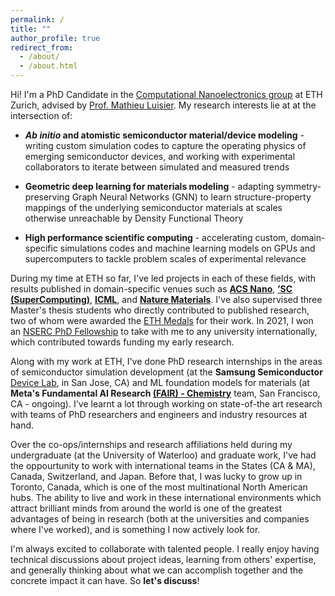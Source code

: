```yaml
---
permalink: /
title: ""
author_profile: true
redirect_from: 
  - /about/
  - /about.html
---
```


Hi! I'm a PhD Candidate in the [Computational Nanoelectronics group](https://nano-tcad.ee.ethz.ch/) at ETH Zurich, advised by [Prof. Mathieu Luisier](https://ee.ethz.ch/the-department/faculty/professors/person-detail.ODA5MjM=.TGlzdC80MTEsMTA1ODA0MjU5.html). My research interests lie at at the intersection of:

*  ***Ab initio* and atomistic semiconductor material/device modeling** - writing custom simulation codes to capture the operating physics of emerging semiconductor devices, and working with experimental collaborators to iterate between simulated and measured trends

*  **Geometric deep learning for materials modeling** - adapting symmetry-preserving Graph Neural Networks (GNN) to learn structure-property mappings of the underlying semiconductor materials at scales otherwise unreachable by Density Functional Theory

*  **High performance scientific computing** - accelerating custom, domain-specific simulations codes and machine learning models on GPUs and supercomputers to tackle problem scales of experimental relevance

During my time at ETH so far, I've led projects in each of these fields, with results published in domain-specific venues such as **[ACS Nano](https://pubs.acs.org/doi/abs/10.1021/acsnano.2c12575)**, **[’SC (SuperComputing)](https://ieeexplore.ieee.org/abstract/document/10793135)**, **[ICML](https://openreview.net/forum?id=WGejWCgrpD&referrer=%5Bthe%20profile%20of%20Manasa%20Kaniselvan%5D(%2Fprofile%3Fid%3D~Manasa_Kaniselvan1))**, and **[Nature Materials](https://www.nature.com/articles/s41563-025-02170-5)**. I've also supervised three Master's thesis students who directly contributed to published research, two of whom were awarded the [ETH Medals](https://nano-tcad.ee.ethz.ch/news/nano-tcad-news/2024/07/two-master-students-from-the-computational-nanoelectronics-group-won-the-eth-medals.html) for their work. In 2021, I won an [NSERC PhD Fellowship](https://www.nserc-crsng.gc.ca/Students-Etudiants/PG-CS/cgrsd-besrd_eng.asp) to take with me to any university internationally, which contributed towards funding my early research.

<!-- Along with my projects at ETH, I've done PhD research internships at the **Samsung Semiconductor** Device Lab and **Meta's Fundamental AI Research (FAIR) - Chemistry** team (ongoing) in the areas of semiconductor simulation development and ML foundational models to learn _ab initio_ struture-property mappings of materials. My early research was partially funded by a National Science and Engineering Research Council of Canada (NSERC) PhD Fellowship, which can be held at any university internationally.  -->

Along with my work at ETH, I've done PhD research internships in the areas of semiconductor simulation development (at the **Samsung Semiconductor** [Device Lab](https://semiconductor.samsung.com/us/about-us/us-office/us-r-and-d-labs/innovation-center/), in San Jose, CA) and ML foundation models for materials (at **Meta's Fundamental AI Research [(FAIR) - Chemistry](https://ai.meta.com/research/impact/open-catalyst/)** team, San Francisco, CA - ongoing). I've learnt a lot through working on state-of-the art research with teams of PhD researchers and engineers and industry resources at hand.

<!-- My early research was partially funded by a National Science and Engineering Research Council of Canada (NSERC) PhD Fellowship, which can be held at any university internationally.  -->

<!-- at the **Samsung Semiconductor** Device Lab and **Meta's Fundamental AI Research (FAIR) - Chemistry** team (ongoing) in the areas of semiconductor simulation development and ML foundational models to learn _ab initio_ struture-property mappings of materials. My early research was partially funded by a National Science and Engineering Research Council of Canada (NSERC) PhD Fellowship, which can be held at any university internationally.  -->

Over the co-ops/internships and research affiliations held during my undergraduate (at the University of Waterloo) and graduate work, I've had the oppourtunity to work with international teams in the States (CA & MA), Canada, Switzerland, and Japan. Before that, I was lucky to grow up in Toronto, Canada, which is one of the most multinational North American hubs. The ability to live and work in these international environments which attract brilliant minds from around the world is one of the greatest advantages of being in research (both at the universities and companies where I've worked), and is something I now actively look for.

<!-- Since moving to Zurich, I've also taken the chance to travel a lot across Europe (and, more locally, to visit a lot of farm animals in the Swiss countryside). -->

<!-- Going forward, I'm interested in driving methods- and application-based research in HPC/ML to unite state-of-the-art quantum mechanical materials simulations with advanced device transport approaches. This can enable predictive, atomically-resolved simulations of devices large enough to be fabricated and measured in the lab. It would also unlock computational investigations of effects like structural or compositional disorder, atomic motion, and other complex transport phenomena which can only be captured at scale.   -->

I'm always excited to collaborate with talented people. I really enjoy having technical discussions about project ideas, learning from others' expertise, and generally thinking about what we can accomplish together and the concrete impact it can have. So **let's discuss**!

<!-- [Note: Website still under construction! Happy to take tips or advice!] -->

<!-- to bring what's possible at the material-level up the  -->


<!-- Over the past few years, I've pursed some general topics that united these areas. More often than not, it takes far more time to develop the methods and code than to explore the intended applications. However, since I started out as a researcher in the field of semiconductor device physics, I still like to think of my overarching projects in terms of the kinds of devices I wanted to model:

**Phase Change Memory (PCM)** - PCM cells exhibit gradual structural phase transitions which translates into a tunable resistance effect. The chemical composition space of these materials is large, but their specific composition and stoichiometry directly determine acheivable resistance contrast and stability. This makes a computational investigation of this space an attractive prospect. Simulating this involves being able to recompute the electronic structure during structural phase changes, which is computationally unfeasible with conventional methods. This is what I hope to do through the use of equivariant Graph Neural Networks [arxiv] combined with full-batch distributed training to handle the large graphs encountered [submitted_SC25].

**Resistive Random Access Memory (RRAM) Arrays** - RRAM is an emerging high-density non-volatile memory technology which operates on the principle of reversible dielectric breakdown. After first investigating current flow through these devices on an *ab intitio* level of theory which combined DFT and Quantum Transport [ACSNano2023], I developed a kinetic Monte Carlo application to capture the relevant physics at much larger scales [SC24], and explored potential failure mechanism at the atomistic scale which occur when devices are integrated into memory arrays [DRC2025]. Recently, I've been working with experimental collaborators at IBM Zurich to investigate the detailed mechanisms behind the soft dielectric breakdown effect, and how we can reduce the voltages required to acheive it [submitted_ACSNano2025]

**Strain-engineered 2D-material transistors** - I started out in the field of semiconductor device physics by using DFT and Quantum Transport methods to investigate the influence of lattice strain to improve the drive currents [APL] and reduce tunneling leakage [EDL] in 2D-material transistors. -->

<!-- A data-driven personal website

Researcher in Semiconductor Devices and Computational Materials Science. 
====== -->

